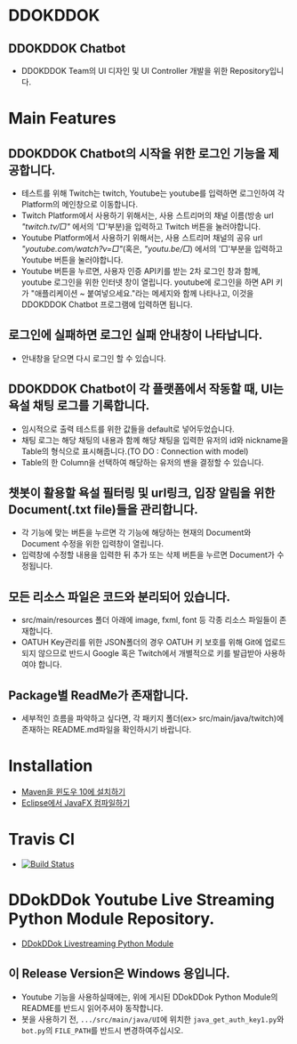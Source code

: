 # DDOKDDOK
## DDOKDDOK Chatbot
 * DDOKDDOK Team의 UI 디자인 및 UI Controller 개발을 위한 Repository입니다.

# Main Features
## DDOKDDOK Chatbot의 시작을 위한 로그인 기능을 제공합니다.
 * 테스트를 위해 Twitch는 twitch, Youtube는 youtube를 입력하면 로그인하여 각 Platform의 메인창으로 이동합니다.
 * Twitch Platform에서 사용하기 위해서는, 사용 스트리머의 채널 이름(방송 url *"twitch.tv/□"* 에서의 '□'부분)을 입력하고 Twitch 버튼을 눌러야합니다.
 * Youtube Platform에서 사용하기 위해서는, 사용 스트리머 채널의 공유 url *"youtube.com/watch?v=□"*(혹은, *"youtu.be/□*) 에서의 '□'부분을 입력하고 Youtube 버튼을 눌러야합니다.
 * Youtube 버튼을 누르면, 사용자 인증 API키를 받는 2차 로그인 창과 함께, youtube 로그인을 위한 인터넷 창이 열립니다. youtube에 로그인을 하면 API 키가 "애플리케이션 ~ 붙여넣으세요."라는 메세지와 함께 나타나고, 이것을 DDOKDDOK Chatbot 프로그램에 입력하면 됩니다.
## 로그인에 실패하면 로그인 실패 안내창이 나타납니다. 
 * 안내창을 닫으면 다시 로그인 할 수 있습니다.
 
## DDOKDDOK Chatbot이 각 플랫폼에서 작동할 때, UI는 욕설 채팅 로그를 기록합니다.
 * 임시적으로 출력 테스트를 위한 값들을 default로 넣어두었습니다.
 * 채팅 로그는 해당 채팅의 내용과 함께 해당 채팅을 입력한 유저의 id와 nickname을 Table의 형식으로 표시해줍니다.(TO DO : Connection with model)
 * Table의 한 Column을 선택하여 해당하는 유저의 밴을 결정할 수 있습니다.
 
## 챗봇이 활용할 욕설 필터링 및 url링크, 입장 알림을 위한 Document(.txt file)들을 관리합니다.
 * 각 기능에 맞는 버튼을 누르면 각 기능에 해당하는 현재의 Document와 Document 수정을 위한 입력창이 열립니다.
 * 입력창에 수정할 내용을 입력한 뒤 추가 또는 삭제 버튼을 누르면 Document가 수정됩니다.

## 모든 리소스 파일은 코드와 분리되어 있습니다.
* src/main/resources 폴더 아래에 image, fxml, font 등 각종 리소스 파일들이 존재합니다.
* OATUH Key관리를 위한 JSON폴더의 경우 OATUH 키 보호를 위해 Git에 업로드되지 않으므로 반드시 Google 혹은 Twitch에서 개별적으로 키를 발급받아 사용하여야 합니다.

## Package별 ReadMe가 존재합니다.
* 세부적인 흐름을 파악하고 싶다면, 각 패키지 폴더(ex> src/main/java/twitch)에 존재하는 README.md파일을 확인하시기 바랍니다.

# Installation
* [Maven을 윈도우 10에 설치하기](https://printhelloworld.tistory.com/113)
* [Eclipse에서 JavaFX 컴파일하기](https://www.eclipse.org/efxclipse/references.html)

# Travis CI
* [![Build Status](https://travis-ci.org/CAU-OSS-2019/team-project-team12.svg?branch=master)](https://travis-ci.org/CAU-OSS-2019/team-project-team12)

# DDokDDok Youtube Live Streaming Python Module Repository.
* [DDokDDok Livestreaming Python Module](https://github.com/cauchatbot/Youtube)

## 이 Release Version은 Windows 용입니다.
 * Youtube 기능을 사용하실때에는, 위에 게시된 DDokDDok Python Module의 README를 반드시 읽어주셔야 동작합니다.
 * 봇을 사용하기 전, `.../src/main/java/UI`에 위치한 `java_get_auth_key1.py`와 `bot.py`의 `FILE_PATH`를 반드시 변경하여주십시오.
